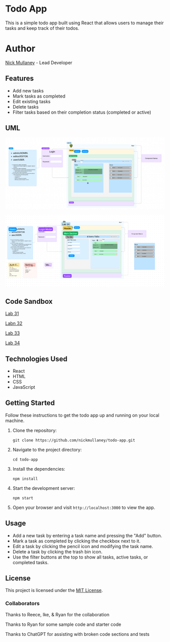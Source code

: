 # Todo App

This is a simple todo app built using React that allows users to manage their tasks and keep track of their todos.

# Author

[Nick Mullaney](https://github.com/nickmullaney) - Lead Developer

## Features

- Add new tasks
- Mark tasks as completed
- Edit existing tasks
- Delete tasks
- Filter tasks based on their completion status (completed or active)

## UML

![Lab 31](<src/assets/lab 31.png>)

![Lab 34](src/assets/lab34.png)

## Code Sandbox

[Lab 31](https://codesandbox.io/p/github/nickmullaney/todo-app/context-settings?layout=%257B%2522sidebarPanel%2522%253A%2522EXPLORER%2522%252C%2522rootPanelGroup%2522%253A%257B%2522direction%2522%253A%2522horizontal%2522%252C%2522type%2522%253A%2522PANEL_GROUP%2522%252C%2522id%2522%253A%2522ROOT_LAYOUT%2522%252C%2522panels%2522%253A%255B%257B%2522type%2522%253A%2522PANEL_GROUP%2522%252C%2522direction%2522%253A%2522horizontal%2522%252C%2522id%2522%253A%2522EDITOR%2522%252C%2522panels%2522%253A%255B%257B%2522type%2522%253A%2522PANEL%2522%252C%2522panelType%2522%253A%2522TABS%2522%252C%2522id%2522%253A%2522cljf28ryh00bm356mal5eat18%2522%257D%255D%252C%2522sizes%2522%253A%255B100%255D%257D%252C%257B%2522type%2522%253A%2522PANEL_GROUP%2522%252C%2522direction%2522%253A%2522horizontal%2522%252C%2522id%2522%253A%2522DEVTOOLS%2522%252C%2522panels%2522%253A%255B%257B%2522type%2522%253A%2522PANEL%2522%252C%2522panelType%2522%253A%2522TABS%2522%252C%2522id%2522%253A%2522cljf28ryh00bo356m4vdzs56s%2522%257D%255D%252C%2522sizes%2522%253A%255B100%255D%257D%255D%252C%2522sizes%2522%253A%255B50%252C50%255D%257D%252C%2522tabbedPanels%2522%253A%257B%2522cljf28ryh00bm356mal5eat18%2522%253A%257B%2522tabs%2522%253A%255B%257B%2522id%2522%253A%2522cljf28ryh00bl356m1cutg3xk%2522%252C%2522mode%2522%253A%2522permanent%2522%252C%2522type%2522%253A%2522FILE%2522%252C%2522filepath%2522%253A%2522%252FREADME.md%2522%257D%255D%252C%2522id%2522%253A%2522cljf28ryh00bm356mal5eat18%2522%252C%2522activeTabId%2522%253A%2522cljf28ryh00bl356m1cutg3xk%2522%257D%252C%2522cljf28ryh00bo356m4vdzs56s%2522%253A%257B%2522tabs%2522%253A%255B%257B%2522id%2522%253A%2522cljf28ryh00bn356mgyzygh14%2522%252C%2522mode%2522%253A%2522permanent%2522%252C%2522type%2522%253A%2522PROJECT_SETUP%2522%257D%255D%252C%2522id%2522%253A%2522cljf28ryh00bo356m4vdzs56s%2522%252C%2522activeTabId%2522%253A%2522cljf28ryh00bn356mgyzygh14%2522%257D%257D%252C%2522showDevtools%2522%253Atrue%252C%2522showSidebar%2522%253Atrue%252C%2522sidebarPanelSize%2522%253A15%257D)

[Labn 32](https://codesandbox.io/p/github/nickmullaney/todo-app/phase2?layout=%257B%2522sidebarPanel%2522%253A%2522EXPLORER%2522%252C%2522rootPanelGroup%2522%253A%257B%2522direction%2522%253A%2522horizontal%2522%252C%2522type%2522%253A%2522PANEL_GROUP%2522%252C%2522id%2522%253A%2522ROOT_LAYOUT%2522%252C%2522panels%2522%253A%255B%257B%2522type%2522%253A%2522PANEL_GROUP%2522%252C%2522direction%2522%253A%2522horizontal%2522%252C%2522id%2522%253A%2522EDITOR%2522%252C%2522panels%2522%253A%255B%257B%2522type%2522%253A%2522PANEL%2522%252C%2522panelType%2522%253A%2522TABS%2522%252C%2522id%2522%253A%2522cljhicdb400i1356mu269qgcj%2522%257D%255D%252C%2522sizes%2522%253A%255B100%255D%257D%252C%257B%2522type%2522%253A%2522PANEL_GROUP%2522%252C%2522direction%2522%253A%2522horizontal%2522%252C%2522id%2522%253A%2522DEVTOOLS%2522%252C%2522panels%2522%253A%255B%257B%2522type%2522%253A%2522PANEL%2522%252C%2522panelType%2522%253A%2522TABS%2522%252C%2522id%2522%253A%2522cljhicdb400i3356m2wkjilvl%2522%257D%255D%252C%2522sizes%2522%253A%255B100%255D%257D%255D%252C%2522sizes%2522%253A%255B50%252C50%255D%257D%252C%2522tabbedPanels%2522%253A%257B%2522cljhicdb400i1356mu269qgcj%2522%253A%257B%2522tabs%2522%253A%255B%257B%2522id%2522%253A%2522cljhicdb400i0356m4apoz5m6%2522%252C%2522mode%2522%253A%2522permanent%2522%252C%2522type%2522%253A%2522FILE%2522%252C%2522filepath%2522%253A%2522%252FREADME.md%2522%257D%255D%252C%2522id%2522%253A%2522cljhicdb400i1356mu269qgcj%2522%252C%2522activeTabId%2522%253A%2522cljhicdb400i0356m4apoz5m6%2522%257D%252C%2522cljhicdb400i3356m2wkjilvl%2522%253A%257B%2522id%2522%253A%2522cljhicdb400i3356m2wkjilvl%2522%252C%2522tabs%2522%253A%255B%257B%2522type%2522%253A%2522TASK_LOG%2522%252C%2522taskId%2522%253A%2522start%2522%252C%2522id%2522%253A%2522cljhicpdq00od356mob7wecxr%2522%252C%2522mode%2522%253A%2522permanent%2522%257D%255D%252C%2522activeTabId%2522%253A%2522cljhicpdq00od356mob7wecxr%2522%257D%257D%252C%2522showDevtools%2522%253Atrue%252C%2522showSidebar%2522%253Atrue%252C%2522sidebarPanelSize%2522%253A15%257D)

[Lab 33](https://codesandbox.io/p/github/nickmullaney/todo-app/auth?layout=%257B%2522sidebarPanel%2522%253A%2522EXPLORER%2522%252C%2522rootPanelGroup%2522%253A%257B%2522direction%2522%253A%2522horizontal%2522%252C%2522type%2522%253A%2522PANEL_GROUP%2522%252C%2522id%2522%253A%2522ROOT_LAYOUT%2522%252C%2522panels%2522%253A%255B%257B%2522type%2522%253A%2522PANEL_GROUP%2522%252C%2522direction%2522%253A%2522horizontal%2522%252C%2522id%2522%253A%2522EDITOR%2522%252C%2522panels%2522%253A%255B%257B%2522type%2522%253A%2522PANEL%2522%252C%2522panelType%2522%253A%2522TABS%2522%252C%2522id%2522%253A%2522cljj8c3cf00ho356muaibqo7l%2522%257D%255D%252C%2522sizes%2522%253A%255B100%255D%257D%252C%257B%2522type%2522%253A%2522PANEL_GROUP%2522%252C%2522direction%2522%253A%2522horizontal%2522%252C%2522id%2522%253A%2522DEVTOOLS%2522%252C%2522panels%2522%253A%255B%257B%2522type%2522%253A%2522PANEL%2522%252C%2522panelType%2522%253A%2522TABS%2522%252C%2522id%2522%253A%2522cljj8c3cf00hq356mejerkxhb%2522%257D%255D%252C%2522sizes%2522%253A%255B100%255D%257D%255D%252C%2522sizes%2522%253A%255B50%252C50%255D%257D%252C%2522tabbedPanels%2522%253A%257B%2522cljj8c3cf00ho356muaibqo7l%2522%253A%257B%2522tabs%2522%253A%255B%257B%2522id%2522%253A%2522cljj8c3cf00hn356m17ti2h8r%2522%252C%2522mode%2522%253A%2522permanent%2522%252C%2522type%2522%253A%2522FILE%2522%252C%2522filepath%2522%253A%2522%252FREADME.md%2522%257D%255D%252C%2522id%2522%253A%2522cljj8c3cf00ho356muaibqo7l%2522%252C%2522activeTabId%2522%253A%2522cljj8c3cf00hn356m17ti2h8r%2522%257D%252C%2522cljj8c3cf00hq356mejerkxhb%2522%253A%257B%2522tabs%2522%253A%255B%257B%2522id%2522%253A%2522cljj8c3cf00hp356mtp1vbjp8%2522%252C%2522mode%2522%253A%2522permanent%2522%252C%2522type%2522%253A%2522PROJECT_SETUP%2522%257D%255D%252C%2522id%2522%253A%2522cljj8c3cf00hq356mejerkxhb%2522%252C%2522activeTabId%2522%253A%2522cljj8c3cf00hp356mtp1vbjp8%2522%257D%257D%252C%2522showDevtools%2522%253Atrue%252C%2522showSidebar%2522%253Atrue%252C%2522sidebarPanelSize%2522%253A15%257D)

[Lab 34](https://codesandbox.io/p/github/nickmullaney/todo-app/phase4?layout=%257B%2522sidebarPanel%2522%253A%2522EXPLORER%2522%252C%2522rootPanelGroup%2522%253A%257B%2522direction%2522%253A%2522horizontal%2522%252C%2522type%2522%253A%2522PANEL_GROUP%2522%252C%2522id%2522%253A%2522ROOT_LAYOUT%2522%252C%2522panels%2522%253A%255B%257B%2522type%2522%253A%2522PANEL_GROUP%2522%252C%2522direction%2522%253A%2522horizontal%2522%252C%2522id%2522%253A%2522EDITOR%2522%252C%2522panels%2522%253A%255B%257B%2522type%2522%253A%2522PANEL%2522%252C%2522panelType%2522%253A%2522TABS%2522%252C%2522id%2522%253A%2522cljj8cxyb0145356mwlo30pwe%2522%257D%255D%252C%2522sizes%2522%253A%255B100%255D%257D%252C%257B%2522type%2522%253A%2522PANEL_GROUP%2522%252C%2522direction%2522%253A%2522horizontal%2522%252C%2522id%2522%253A%2522DEVTOOLS%2522%252C%2522panels%2522%253A%255B%257B%2522type%2522%253A%2522PANEL%2522%252C%2522panelType%2522%253A%2522TABS%2522%252C%2522id%2522%253A%2522cljj8cxyb0147356m5m0px25o%2522%257D%255D%252C%2522sizes%2522%253A%255B100%255D%257D%255D%252C%2522sizes%2522%253A%255B50%252C50%255D%257D%252C%2522tabbedPanels%2522%253A%257B%2522cljj8cxyb0145356mwlo30pwe%2522%253A%257B%2522tabs%2522%253A%255B%257B%2522id%2522%253A%2522cljj8cxya0144356m04ovmmlz%2522%252C%2522mode%2522%253A%2522permanent%2522%252C%2522type%2522%253A%2522FILE%2522%252C%2522filepath%2522%253A%2522%252FREADME.md%2522%257D%255D%252C%2522id%2522%253A%2522cljj8cxyb0145356mwlo30pwe%2522%252C%2522activeTabId%2522%253A%2522cljj8cxya0144356m04ovmmlz%2522%257D%252C%2522cljj8cxyb0147356m5m0px25o%2522%253A%257B%2522id%2522%253A%2522cljj8cxyb0147356m5m0px25o%2522%252C%2522activeTabId%2522%253A%2522cljj8d9m201ce356mhl4ljusq%2522%252C%2522tabs%2522%253A%255B%257B%2522type%2522%253A%2522TASK_LOG%2522%252C%2522taskId%2522%253A%2522start%2522%252C%2522id%2522%253A%2522cljj8d9m201ce356mhl4ljusq%2522%252C%2522mode%2522%253A%2522permanent%2522%257D%252C%257B%2522type%2522%253A%2522TASK_PORT%2522%252C%2522taskId%2522%253A%2522start%2522%252C%2522port%2522%253A3000%252C%2522id%2522%253A%2522cljj8dh5r01kd356mshmwf6cs%2522%252C%2522mode%2522%253A%2522permanent%2522%252C%2522path%2522%253A%2522%2522%257D%255D%257D%257D%252C%2522showDevtools%2522%253Atrue%252C%2522showSidebar%2522%253Atrue%252C%2522sidebarPanelSize%2522%253A15%257D)

## Technologies Used

- React
- HTML
- CSS
- JavaScript

## Getting Started

Follow these instructions to get the todo app up and running on your local machine.

1. Clone the repository:

   ```shell
   git clone https://github.com/nickmullaney/todo-app.git
   ```

2. Navigate to the project directory:

   ```shell
   cd todo-app
   ```

3. Install the dependencies:

   ```shell
   npm install
   ```

4. Start the development server:

   ```shell
   npm start
   ```

5. Open your browser and visit `http://localhost:3000` to view the app.

## Usage

- Add a new task by entering a task name and pressing the "Add" button.
- Mark a task as completed by clicking the checkbox next to it.
- Edit a task by clicking the pencil icon and modifying the task name.
- Delete a task by clicking the trash bin icon.
- Use the filter buttons at the top to show all tasks, active tasks, or completed tasks.

## License

This project is licensed under the [MIT License](LICENSE).

### Collaborators

Thanks to Reece, Ike, & Ryan for the collaboration

Thanks to Ryan for some sample code and starter code

Thanks to ChatGPT for assisting with broken code sections and tests
